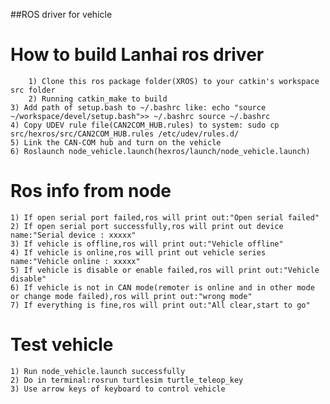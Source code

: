 ##ROS driver for vehicle

How to build Lanhai ros driver
=====================================================================
    	1) Clone this ros package folder(XROS) to your catkin's workspace src folder
    	2) Running catkin_make to build 
	3) Add path of setup.bash to ~/.bashrc like: echo "source ~/workspace/devel/setup.bash">> ~/.bashrc	source ~/.bashrc
	4) Copy UDEV rule file(CAN2COM_HUB.rules) to system: sudo cp src/hexros/src/CAN2COM_HUB.rules /etc/udev/rules.d/
	5) Link the CAN-COM hub and turn on the vehicle
	6) Roslaunch node_vehicle.launch(hexros/launch/node_vehicle.launch)

Ros info from node
=====================================================================
	1) If open serial port failed,ros will print out:"Open serial failed"
	2) If open serial port successfully,ros will print out device name:"Serial device : xxxxx"
	3) If vehicle is offline,ros will print out:"Vehicle offline"
	4) If vehicle is online,ros will print out vehicle series name:"Vehicle online : xxxxx"
	5) If vehicle is disable or enable failed,ros will print out:"Vehicle disable"
	6) If vehicle is not in CAN mode(remoter is online and in other mode or change mode failed),ros will print out:"wrong mode"
	7) If everything is fine,ros will print out:"All clear,start to go"

Test vehicle
=====================================================================
	1) Run node_vehicle.launch successfully
	2) Do in terminal:rosrun turtlesim turtle_teleop_key
	3) Use arrow keys of keyboard to control vehicle
